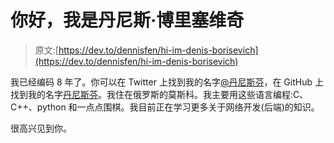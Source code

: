 # 你好，我是丹尼斯·博里塞维奇

> 原文:[https://dev.to/dennisfen/hi-im-denis-borisevich](https://dev.to/dennisfen/hi-im-denis-borisevich)

我已经编码 8 年了。你可以在 Twitter 上找到我的名字[@丹尼斯芬](https://twitter.com/dennisfen)，在 GitHub 上找到我的名字[丹尼斯芬](https://github.com/dennisfen)。我住在俄罗斯的莫斯科。我主要用这些语言编程:C、C++、python 和一点点围棋。我目前正在学习更多关于网络开发(后端)的知识。

很高兴见到你。